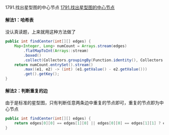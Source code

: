 1791.找出星型图的中心节点
[1791.找出星型图的中心节点](https://leetcode-cn.com/problems/find-center-of-star-graph/)



#### 解法1：哈希表

没认真读题，上来就用这种方法做了

```java
public int findCenter(int[][] edges) {
    Map<Integer, Long> numCount = Arrays.stream(edges)
        .flatMapToInt(Arrays::stream)
        .boxed()
        .collect(Collectors.groupingBy(Function.identity(), Collectors.counting()));
    return numCount.entrySet().stream()
        .max((e1, e2) -> (int) (e1.getValue() - e2.getValue()))
        .get().getKey();
}
```



#### 解法2：判断重复的边

由于是标准的星型图，只有判断任意两条边中重复的节点即可，重复的节点即为中心节点

```java
public int findCenter(int[][] edges) {
    return edges[0][0] == edges[1][0] || edges[0][0] == edges[1][1] ? edges[0][0] : edges[0][1];
}
```

